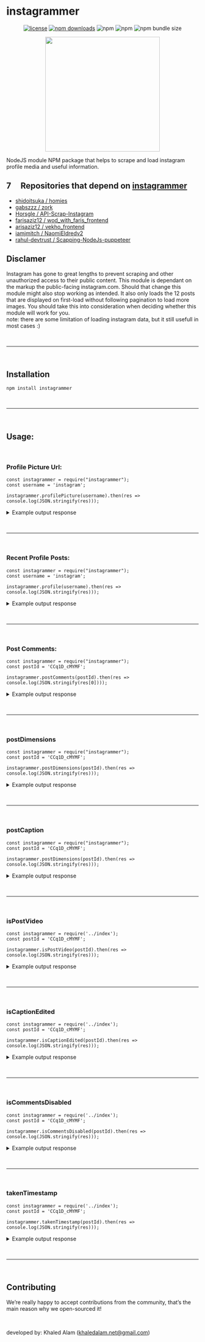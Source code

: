 # instagrammer

<center>

[![license](https://img.shields.io/github/license/khaledalam/instagrammer.svg)](LICENSE)
[![npm downloads](https://img.shields.io/npm/dt/instagrammer.svg)](https://www.npmjs.com/package/instagrammer) ![npm](https://img.shields.io/npm/dm/instagrammer) ![npm](https://img.shields.io/npm/v/instagrammer) ![npm bundle size](https://img.shields.io/bundlephobia/min/instagrammer) 

<img src="https://www.dpreview.com/files/p/articles/8326097332/icon.png" width="300">
</center>

NodeJS module NPM package that helps to scrape and load instagram profile media and useful information.

## 7 <img src="https://mpng.subpng.com/20180330/avw/kisspng-computer-icons-person-clip-art-name-5abea9694a6aa0.8829806515224446493048.jpg" width="15">  Repositories that depend on <a href="https://github.com/khaledalam/instagrammer">instagrammer</a> 
- [shidoitsuka / homies](https://github.com/shidoitsuka/homies)
- [gabszzz / zork](https://github.com/gabszzz/zork)
- [Horsgle / API-Scrap-Instagram](https://github.com/Horsgle/API-Scrap-Instagram)
- [farisaziz12 / wod_with_faris_frontend](https://github.com/farisaziz12/wod_with_faris_frontend)
- [arisaziz12 / vekho_frontend](https://github.com/farisaziz12/vekho_frontend)
- [iamjmitch / NaomiEldredv2](https://github.com/iamjmitch/NaomiEldredv2)
- [rahul-devtrust / Scapping-NodeJs-puppeteer](https://github.com/rahul-devtrust/Scapping-NodeJs-puppeteer)

## Disclamer

Instagram has gone to great lengths to prevent scraping and other unauthorized access to their public content. This module is dependant on the markup the public-facing instagram.com. Should that change this module might also stop working as intended. It also only loads the 12 posts that are displayed on first-load without following pagination to load more images. You should take this into consideration when deciding whether this module will work for you.
<br>note: there are some limitation of loading instagram data, but it still usefull in most cases :)

<br><hr><br>

## Installation

`npm install instagrammer`

<br><hr><br>

## Usage:
<br>


### Profile Picture Url:

```
const instagrammer = require("instagrammer");
const username = 'instagram';

instagrammer.profilePicture(username).then(res => console.log(JSON.stringify(res)));
```

<details><summary>Example output response</summary><p>

```json
{
   "https://scontent-hbe1-1.cdninstagram.com/v/t51.2885-19/s150x150/119381356_363756831450146_3008355575418576013_n.jpg?_nc_ht=scontent-hbe1-1.cdninstagram.com&_nc_ohc=BMpoCdJah2YAX-S235E&oh=a3b3c783b0e08cacd9c93cd1ce68a42e&oe=5F939876"
}
```
</p></details>

<br><hr><br>

### Recent Profile Posts:

```
const instagrammer = require("instagrammer");
const username = 'instagram';

instagrammer.profile(username).then(res => console.log(JSON.stringify(res)));
```

<details><summary>Example output response</summary><p>

```json
{
   "node":{
      "__typename":"GraphVideo",
      "id":"2390233823151349654",
      "shortcode":"CEr0P-HD1-W",
      "dimensions":{
         "height":1920,
         "width":1080
      },
      "display_url":"https://scontent-hbe1-1.cdninstagram.com/v/t51.2885-15/e35/p1080x1080/118654721_718086705416828_5698677351445957749_n.jpg?_nc_ht=scontent-hbe1-1.cdninstagram.com&_nc_cat=1&_nc_ohc=rHCw5W76o9kAX8A0boC&oh=6b636a4304cee3bf91cf81487ebaff95&oe=5F545946",
      "edge_media_to_tagged_user":{
         "edges":[
            
         ]
      },
      "fact_check_overall_rating":null,
      "fact_check_information":null,
      "gating_info":null,
      "media_overlay_info":null,
      "media_preview":null,
      "owner":{
         "id":"25025320",
         "username":"instagram"
      },
      "is_video":true,
      "accessibility_caption":null,
      "dash_info":{
         "is_dash_eligible":false,
         "video_dash_manifest":null,
         "number_of_qualities":0
      },
      "has_audio":true,
      "tracking_token":"eyJ2ZXJzaW9uIjo1LCJwYXlsb2FkIjp7ImlzX2FuYWx5dGljc190cmFja2VkIjp0cnVlLCJ1dWlkIjoiZDI0NjQ0Njc3NmRkNDBjZDg1ZTZiYzkxZGY4Y2EzOTIyMzkwMjMzODIzMTUxMzQ5NjU0In0sInNpZ25hdHVyZSI6IiJ9",
      "video_url":"https://scontent-hbe1-1.cdninstagram.com/v/t50.2886-16/118592045_162948815381647_8214304249319666738_n.mp4?_nc_ht=scontent-hbe1-1.cdninstagram.com&_nc_cat=1&_nc_ohc=y7derPkuDMUAX_Kf8Tn&oe=5F53D9B0&oh=3361cc331100fa3ed3495150faf1b857",
      "video_view_count":3064405,
      "edge_media_to_caption":{
         "edges":[
            {
               "node":{
                  "text":"How to look natural. 🌿 👀 💄⁣\n⁣\nDrag artist West Dakota (@iamwestdakota) gets ready for a date with Mother Earth.⁣\n⁣\nReel by @iamwestdakota"
               }
            }
         ]
      },
      "edge_media_to_comment":{
         "count":4520
      },
      "comments_disabled":false,
      "taken_at_timestamp":1599158118,
      "edge_liked_by":{
         "count":171873
      },
      "edge_media_preview_like":{
         "count":171873
      },
      "location":null,
      "thumbnail_src":"https://scontent-hbe1-1.cdninstagram.com/v/t51.2885-15/sh0.08/e35/c0.882.2268.2268a/s640x640/118654721_718086705416828_5698677351445957749_n.jpg?_nc_ht=scontent-hbe1-1.cdninstagram.com&_nc_cat=1&_nc_ohc=rHCw5W76o9kAX8A0boC&oh=1742f1fe07790273aeb859eff35861e7&oe=5F53DD9C",
      "thumbnail_resources":[
         {
            "src":"https://scontent-hbe1-1.cdninstagram.com/v/t51.2885-15/e35/c0.882.2268.2268a/s150x150/118654721_718086705416828_5698677351445957749_n.jpg?_nc_ht=scontent-hbe1-1.cdninstagram.com&_nc_cat=1&_nc_ohc=rHCw5W76o9kAX8A0boC&_nc_tp=16&oh=adfbb501663952561a083500c857100c&oe=5F54342C",
            "config_width":150,
            "config_height":150
         },
         {
            "src":"https://scontent-hbe1-1.cdninstagram.com/v/t51.2885-15/e35/c0.882.2268.2268a/s240x240/118654721_718086705416828_5698677351445957749_n.jpg?_nc_ht=scontent-hbe1-1.cdninstagram.com&_nc_cat=1&_nc_ohc=rHCw5W76o9kAX8A0boC&_nc_tp=16&oh=638df15aac076ba257b2c836eb57d310&oe=5F542BEE",
            "config_width":240,
            "config_height":240
         },
         {
            "src":"https://scontent-hbe1-1.cdninstagram.com/v/t51.2885-15/e35/c0.882.2268.2268a/s320x320/118654721_718086705416828_5698677351445957749_n.jpg?_nc_ht=scontent-hbe1-1.cdninstagram.com&_nc_cat=1&_nc_ohc=rHCw5W76o9kAX8A0boC&_nc_tp=16&oh=06625d03f60781d05d5dfaf88e5f5493&oe=5F541614",
            "config_width":320,
            "config_height":320
         },
         {
            "src":"https://scontent-hbe1-1.cdninstagram.com/v/t51.2885-15/e35/c0.882.2268.2268a/s480x480/118654721_718086705416828_5698677351445957749_n.jpg?_nc_ht=scontent-hbe1-1.cdninstagram.com&_nc_cat=1&_nc_ohc=rHCw5W76o9kAX8A0boC&_nc_tp=16&oh=1ab06629b3c55c1bb53baca0051dec98&oe=5F53EDD5",
            "config_width":480,
            "config_height":480
         },
         {
            "src":"https://scontent-hbe1-1.cdninstagram.com/v/t51.2885-15/sh0.08/e35/c0.882.2268.2268a/s640x640/118654721_718086705416828_5698677351445957749_n.jpg?_nc_ht=scontent-hbe1-1.cdninstagram.com&_nc_cat=1&_nc_ohc=rHCw5W76o9kAX8A0boC&oh=1742f1fe07790273aeb859eff35861e7&oe=5F53DD9C",
            "config_width":640,
            "config_height":640
         }
      ],
      "felix_profile_grid_crop":null,
      "product_type":"clips"
   }
}
```
</p></details>

<br><hr><br>


### Post Comments:

```
const instagrammer = require("instagrammer");
const postId = 'CCq1D_cMYMF';

instagrammer.postComments(postId).then(res => console.log(JSON.stringify(res[0])));
```

<details><summary>Example output response</summary><p>

```json
[
   {
      "node":{
         "id":"18121418407137139",
         "text":"❤️",
         "created_at":1598535765,
         "did_report_as_spam":false,
         "owner":[
            "Object"
         ],
         "viewer_has_liked":false,
         "edge_liked_by":[
            "Object"
         ],
         "is_restricted_pending":false,
         "edge_threaded_comments":[
            "Object"
         ]
      }
   },
   {
      "node":{
         "id":"17858514671134158",
         "text":"❤️❤️",
         "created_at":1598536409,
         "did_report_as_spam":false,
         "owner":[
            "Object"
         ],
         "viewer_has_liked":false,
         "edge_liked_by":[
            "Object"
         ],
         "is_restricted_pending":false,
         "edge_threaded_comments":[
            "Object"
         ]
      }
   },
   {
      "node":{
         "id":"17866407728000994",
         "text":"😍😍",
         "created_at":1598536411,
         "did_report_as_spam":false,
         "owner":[
            "Object"
         ],
         "viewer_has_liked":false,
         "edge_liked_by":[
            "Object"
         ],
         "is_restricted_pending":false,
         "edge_threaded_comments":[
            "Object"
         ]
      }
   },
   {
      "node":{
         "id":"17888665126647713",
         "text":"🙌🙌",
         "created_at":1598536412,
         "did_report_as_spam":false,
         "owner":[
            "Object"
         ],
         "viewer_has_liked":false,
         "edge_liked_by":[
            "Object"
         ],
         "is_restricted_pending":false,
         "edge_threaded_comments":[
            "Object"
         ]
      }
   },
   {
      "node":{
         "id":"17872792441869003",
         "text":"癒やされました。",
         "created_at":1598541505,
         "did_report_as_spam":false,
         "owner":[
            "Object"
         ],
         "viewer_has_liked":false,
         "edge_liked_by":[
            "Object"
         ],
         "is_restricted_pending":false,
         "edge_threaded_comments":[
            "Object"
         ]
      }
   },
   {
      "node":{
         "id":"17871672589890517",
         "text":"LIKE",
         "created_at":1598555517,
         "did_report_as_spam":false,
         "owner":[
            "Object"
         ],
         "viewer_has_liked":false,
         "edge_liked_by":[
            "Object"
         ],
         "is_restricted_pending":false,
         "edge_threaded_comments":[
            "Object"
         ]
      }
   },
   {
      "node":{
         "id":"17884265638726253",
         "text":"👌👌👌",
         "created_at":1598623422,
         "did_report_as_spam":false,
         "owner":[
            "Object"
         ],
         "viewer_has_liked":false,
         "edge_liked_by":[
            "Object"
         ],
         "is_restricted_pending":false,
         "edge_threaded_comments":[
            "Object"
         ]
      }
   },
   {
      "node":{
         "id":"17868995740962200",
         "text":"@daldaguri_ssong",
         "created_at":1598632436,
         "did_report_as_spam":false,
         "owner":[
            "Object"
         ],
         "viewer_has_liked":false,
         "edge_liked_by":[
            "Object"
         ],
         "is_restricted_pending":false,
         "edge_threaded_comments":[
            "Object"
         ]
      }
   },
   {
      "node":{
         "id":"17961072496337418",
         "text":"😍",
         "created_at":1598639301,
         "did_report_as_spam":false,
         "owner":[
            "Object"
         ],
         "viewer_has_liked":false,
         "edge_liked_by":[
            "Object"
         ],
         "is_restricted_pending":false,
         "edge_threaded_comments":[
            "Object"
         ]
      }
   },
   {
      "node":{
         "id":"17949278176367622",
         "text":"Wow",
         "created_at":1598675365,
         "did_report_as_spam":false,
         "owner":[
            "Object"
         ],
         "viewer_has_liked":false,
         "edge_liked_by":[
            "Object"
         ],
         "is_restricted_pending":false,
         "edge_threaded_comments":[
            "Object"
         ]
      }
   },
   {
      "node":{
         "id":"17862788663074046",
         "text":"👏",
         "created_at":1598675380,
         "did_report_as_spam":false,
         "owner":[
            "Object"
         ],
         "viewer_has_liked":false,
         "edge_liked_by":[
            "Object"
         ],
         "is_restricted_pending":false,
         "edge_threaded_comments":[
            "Object"
         ]
      }
   },
   {
      "node":{
         "id":"17880649777756444",
         "text":"yriusyhsh",
         "created_at":1598678440,
         "did_report_as_spam":false,
         "owner":[
            "Object"
         ],
         "viewer_has_liked":false,
         "edge_liked_by":[
            "Object"
         ],
         "is_restricted_pending":false,
         "edge_threaded_comments":[
            "Object"
         ]
      }
   },
   {
      "node":{
         "id":"17887515847669962",
         "text":"That is the prettiest cloud with landscape I\\'ve ever seen",
         "created_at":1598756468,
         "did_report_as_spam":false,
         "owner":[
            "Object"
         ],
         "viewer_has_liked":false,
         "edge_liked_by":[
            "Object"
         ],
         "is_restricted_pending":false,
         "edge_threaded_comments":[
            "Object"
         ]
      }
   },
   {
      "node":{
         "id":"17935503553393259",
         "text":"😍",
         "created_at":1598821900,
         "did_report_as_spam":false,
         "owner":[
            "Object"
         ],
         "viewer_has_liked":false,
         "edge_liked_by":[
            "Object"
         ],
         "is_restricted_pending":false,
         "edge_threaded_comments":[
            "Object"
         ]
      }
   },
   {
      "node":{
         "id":"17866990736004895",
         "text":"Amazing",
         "created_at":1598884851,
         "did_report_as_spam":false,
         "owner":[
            "Object"
         ],
         "viewer_has_liked":false,
         "edge_liked_by":[
            "Object"
         ],
         "is_restricted_pending":false,
         "edge_threaded_comments":[
            "Object"
         ]
      }
   },
   {
      "node":{
         "id":"17918335777454877",
         "text":"❤️",
         "created_at":1598894380,
         "did_report_as_spam":false,
         "owner":[
            "Object"
         ],
         "viewer_has_liked":false,
         "edge_liked_by":[
            "Object"
         ],
         "is_restricted_pending":false,
         "edge_threaded_comments":[
            "Object"
         ]
      }
   },
   {
      "node":{
         "id":"17850404807259590",
         "text":"Wow",
         "created_at":1598940641,
         "did_report_as_spam":false,
         "owner":[
            "Object"
         ],
         "viewer_has_liked":false,
         "edge_liked_by":[
            "Object"
         ],
         "is_restricted_pending":false,
         "edge_threaded_comments":[
            "Object"
         ]
      }
   },
   {
      "node":{
         "id":"18125160769123267",
         "text":"👏🏻👏🏻👏🏻👏🏻لإزالة الكرش\nاشربي كوب واحد صباحا وقبل النوم .وتمتعي بطن مسطح بدون رياضة.الي حاب يعرف الطريقة يبعثلي ع الخاص🎯",
         "created_at":1599044337,
         "did_report_as_spam":false,
         "owner":[
            "Object"
         ],
         "viewer_has_liked":false,
         "edge_liked_by":[
            "Object"
         ],
         "is_restricted_pending":false,
         "edge_threaded_comments":[
            "Object"
         ]
      }
   },
   {
      "node":{
         "id":"18132005737111129",
         "text":"#follow4followback",
         "created_at":1599050863,
         "did_report_as_spam":false,
         "owner":[
            "Object"
         ],
         "viewer_has_liked":false,
         "edge_liked_by":[
            "Object"
         ],
         "is_restricted_pending":false,
         "edge_threaded_comments":[
            "Object"
         ]
      }
   },
   {
      "node":{
         "id":"17892839947604184",
         "text":"این همون ابریه ک یوسف رو همراهی و سایه میکرد تو جاده کنعان ب مصر😂",
         "created_at":1599077210,
         "did_report_as_spam":false,
         "owner":[
            "Object"
         ],
         "viewer_has_liked":false,
         "edge_liked_by":[
            "Object"
         ],
         "is_restricted_pending":false,
         "edge_threaded_comments":[
            "Object"
         ]
      }
   },
   {
      "node":{
         "id":"17889416272642578",
         "text":"@moltafethani directeto chek kon. Harfamo bekhooneshoon kamel",
         "created_at":1599085527,
         "did_report_as_spam":false,
         "owner":[
            "Object"
         ],
         "viewer_has_liked":false,
         "edge_liked_by":[
            "Object"
         ],
         "is_restricted_pending":false,
         "edge_threaded_comments":[
            "Object"
         ]
      }
   },
   {
      "node":{
         "id":"17861986094079646",
         "text":"@saghii_ans",
         "created_at":1599089116,
         "did_report_as_spam":false,
         "owner":[
            "Object"
         ],
         "viewer_has_liked":false,
         "edge_liked_by":[
            "Object"
         ],
         "is_restricted_pending":false,
         "edge_threaded_comments":[
            "Object"
         ]
      }
   },
   {
      "node":{
         "id":"18160539022037912",
         "text":"😊",
         "created_at":1599132917,
         "did_report_as_spam":false,
         "owner":[
            "Object"
         ],
         "viewer_has_liked":false,
         "edge_liked_by":[
            "Object"
         ],
         "is_restricted_pending":false,
         "edge_threaded_comments":[
            "Object"
         ]
      }
   },
   {
      "node":{
         "id":"17924474218425428",
         "text":"Fantastic",
         "created_at":1599177778,
         "did_report_as_spam":false,
         "owner":[
            "Object"
         ],
         "viewer_has_liked":false,
         "edge_liked_by":[
            "Object"
         ],
         "is_restricted_pending":false,
         "edge_threaded_comments":[
            "Object"
         ]
      }
   }
]{
   "node":{
      "id":"18121418407137139",
      "text":"❤️",
      "created_at":1598535765,
      "did_report_as_spam":false,
      "owner":{
         "id":"39904363898",
         "is_verified":false,
         "profile_pic_url":"https://instagram.fjed4-1.fna.fbcdn.net/v/t51.2885-19/44884218_345707102882519_2446069589734326272_n.jpg?_nc_ht=instagram.fjed4-1.fna.fbcdn.net&_nc_ohc=OU-5fMy1ffUAX8p_6Gl&oh=f3d83474f194a25d413b66877903915c&oe=5F7A818F&ig_cache_key=YW5vbnltb3VzX3Byb2ZpbGVfcGlj.2",
         "username":"shaswarsurchy66"
      },
      "viewer_has_liked":false,
      "edge_liked_by":{
         "count":0
      },
      "is_restricted_pending":false,
      "edge_threaded_comments":{
         "count":0,
         "page_info":{
            "has_next_page":false,
            "end_cursor":null
         },
         "edges":[
            
         ]
      }
   }
}
```
</p></details>

<br><hr><br>

### postDimensions

```
const instagrammer = require("instagrammer");
const postId = 'CCq1D_cMYMF';

instagrammer.postDimensions(postId).then(res => console.log(JSON.stringify(res)));
```

<details><summary>Example output response</summary><p>

```json
{"height":1350,"width":1080}
```
</p></details>

<br><hr><br>

### postCaption

```
const instagrammer = require("instagrammer");
const postId = 'CCq1D_cMYMF';

instagrammer.postDimensions(postId).then(res => console.log(JSON.stringify(res)));
```
<details><summary>Example output response</summary><p>

```json
"A puffy white cloud floating over hills."
```
</p></details>

<br><hr><br>

### isPostVideo

```
const instagrammer = require('../index');
const postId = 'CCq1D_cMYMF';

instagrammer.isPostVideo(postId).then(res => console.log(JSON.stringify(res)));
```
<details><summary>Example output response</summary><p>

```json
"true" or "false"
```
</p></details>

<br><hr><br>

### isCaptionEdited

```
const instagrammer = require('../index');
const postId = 'CCq1D_cMYMF';

instagrammer.isCaptionEdited(postId).then(res => console.log(JSON.stringify(res)));
```
<details><summary>Example output response</summary><p>

```json
"true" or "false"
```
</p></details>

<br><hr><br>


### isCommentsDisabled

```
const instagrammer = require('../index');
const postId = 'CCq1D_cMYMF';

instagrammer.isCommentsDisabled(postId).then(res => console.log(JSON.stringify(res)));
```
<details><summary>Example output response</summary><p>

```json
"true" or "false"
```
</p></details>

<br><hr><br>

### takenTimestamp

```
const instagrammer = require('../index');
const postId = 'CCq1D_cMYMF';

instagrammer.takenTimestamp(postId).then(res => console.log(JSON.stringify(res)));
```
<details><summary>Example output response</summary><p>

```json
1594830002
```
</p></details>


<br><hr><br>

## Contributing

We’re really happy to accept contributions from the community, that’s the main reason why we open-sourced it!

<br>

developed by: Khaled Alam (khaledalam.net@gmail.com)
